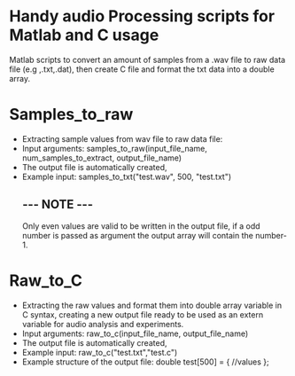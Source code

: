 # Handy audio Processing scripts for Matlab and C usage

Matlab scripts to convert an amount of samples from a .wav file to raw data file (e.g ,.txt,.dat), then create C file and format the txt data into a double array.

# Samples_to_raw
- Extracting sample values from wav file to raw data file:
- Input arguments: samples_to_raw(input_file_name, num_samples_to_extract, output_file_name)
- The output file is automatically created,
- Example input: samples_to_txt("test.wav", 500, "test.txt")
  ## --- NOTE ---
  Only even values are valid to be written in the output file, if a odd number is passed as argument the output array will contain the number-1. 
  
  
# Raw_to_C
- Extracting the raw values and format them into double array variable in C syntax, creating a new output file ready to be used as an extern variable for audio analysis and experiments.
- Input arguments: raw_to_c(input_file_name, output_file_name)
- The output file is automatically created,
-  Example input: raw_to_c("test.txt","test.c")
-   Example structure of the output file: double test[500] = { //values };

